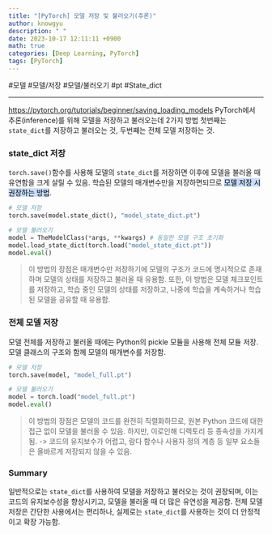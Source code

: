 ```yaml
---
title: "[PyTorch] 모델 저장 및 불러오기(추론)"
author: knowgyu
description: " "
date: 2023-10-17 12:11:11 +0900
math: true
categories: [Deep Learning, PyTorch]
tags: [PyTorch]
---
```


#모델 #모델/저장 #모델/불러오기 #pt #State_dict 
***
https://pytorch.org/tutorials/beginner/saving_loading_models
PyTorch에서 추론(inference)를 위해 모델을 저장하고 불러오는데 2가지 방법
첫번째는 `state_dict`를 저장하고 불러오는 것, 두번째는 전체 모델 저장하는 것.

### state_dict 저장
`torch.save()`함수를 사용해 모델의 `state_dict`를 저장하면 이후에 모델을 불러올 때 유연함을 크게 살릴 수 있음. 학습된 모델의 매개변수만을 저장하면되므로 <mark style="background: #ADCCFFA6;">모델 저장 시 권장하는 방법</mark>.
```python
# 모델 저장
torch.save(model.state_dict(), "model_state_dict.pt")

# 모델 불러오기
model = TheModelClass(*args, **kwargs) # 동일한 모델 구조 초기화
model.load_state_dict(torch.load("model_state_dict.pt"))
model.eval()
```
> 이 방법의 장점은 매개변수만 저장하기에 모델의 구조가 코드에 명시적으로 존재하며 모델의 상태를 저장하고 불러올 때 유용함. 또한, 이 방법은 모델 체크포인트를 저장하고, 학습 중인 모델의 상태를 저장하고, 나중에 학습을 계속하거나 학습된 모델을 공유할 때 유용함.

### 전체 모델 저장
모델 전체를 저장하고 불러올 때에는 Python의 pickle 모듈을 사용해 전체 모듈 저장. 
모델 클래스의 구조와 함께 모델의 매개변수를 저장함.
```python
# 모델 저장
torch.save(model, "model_full.pt")

# 모델 불러오기
model = torch.load("model_full.pt")
model.eval()
```
> 이 방법의 장점은 모델의 코드를 완전히 직렬화하므로, 원본 Python 코드에 대한 접근 없이 모델을 불러올 수 있음. 하지만, 이로인해 디렉토리 등 종속성을 가지게 됨. -> 코드의 유지보수가 어렵고, 람다 함수나 사용자 정의 계층 등 일부 요소들은 올바르게 저장되지 않을 수 있음.

### Summary
일반적으로는 `state_dict`를 사용하여 모델을 저장하고 불러오는 것이 권장되며, 이는 코드의 유지보수성을 향상시키고, 모델을 불러올 때 더 많은 유연성을 제공함. 전체 모델 저장은 간단한 사용에서는 편리하나, 실제로는 `state_dict`를 사용하는 것이 더 안정적이고 확장 가능함.
